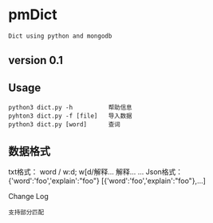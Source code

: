 # pmDict
    Dict using python and mongodb

## version 0.1

## Usage

    python3 dict.py -h          帮助信息
    pyhton3 dict.py -f [file]   导入数据
    python3 dict.py [word]      查词

## 数据格式
txt格式：
    word
    / w\:d; w[d/解释...
    解释...
    ...
Json格式：
    {'word':'foo','explain':"foo"}
    [{'word':'foo','explain':"foo"},...]

Change Log

    支持部分匹配
